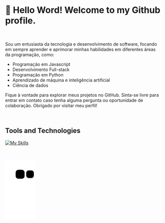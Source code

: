 # 👋 Hello Word! Welcome to my Github profile.

<br>

<div>
  <p>Sou um entusiasta da tecnologia e desenvolvimento de software, focando em sempre aprender e aprimorar minhas habilidades em diferentes áreas da programação, como:</p>

  <ul>
    <li>Programação em Javascript</li>
    <li>Desenvolvimento Full-stack</li>
    <li>Programação em Python</li>
    <li>Aprendizado de máquina e inteligência artificial</li>
    <li>Ciência de dados</li>
  </ul>
  
  <p>Fique à vontade para explorar meus projetos no GitHub. Sinta-se livre para entrar em contato caso tenha alguma pergunta ou oportunidade de colaboração. Obrigado por visitar meu perfil!</p>
</div>



<br>

## Tools and Technologies
[![My Skills](https://skillicons.dev/icons?i=vscode,html,css,js,ts,react,nextjs,tailwind,nodejs,git,py)](https://skillicons.dev)

<br>

![Snake animation](https://github.com/joaovitor8/joaovitor8/blob/output/github-contribution-grid-snake.svg)
